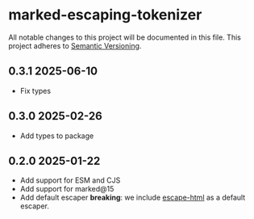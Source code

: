 # marked-escaping-tokenizer

All notable changes to this project will be documented in this file.
This project adheres to [Semantic Versioning](http://semver.org/).

## 0.3.1 2025-06-10
* Fix types

## 0.3.0 2025-02-26
* Add types to package

## 0.2.0 2025-01-22
* Add support for ESM and CJS
* Add support for marked@15
* Add default escaper
  **breaking**: we include [escape-html](https://www.npmjs.com/package/escape-html) as a default escaper.
